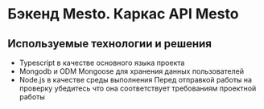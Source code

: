 # Бэкенд Mesto. Каркас API Mesto
## Используемые технологии и решения
- Typescript в качестве основного языка проекта
- Mongodb и ODM Mongoose для хранения данных пользователей
- Node.js в качестве среды выполнения
  Перед отправкой работы на проверку убедитесь что она соответствует требованиям проектной работы
